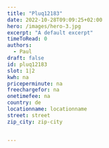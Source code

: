 ```yaml
---
title: "Pluq12183"
date: 2022-10-28T09:09:25+02:00
hero: /images/hero-3.jpg
excerpt: "A default excerpt"
timeToRead: 0
authors:
  - Paul
draft: false
id: pluq12183
slot: 1|2
kwh: na
priceperminute: na
freechargefor: na
onetimefee: na
country: de
locationname: locationname
street: street
zip_city: zip-city


---
```


